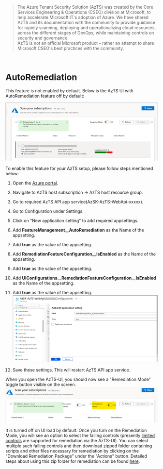 > The Azure Tenant Security Solution (AzTS) was created by the Core Services Engineering & Operations (CSEO) division at Microsoft, to help accelerate Microsoft IT's adoption of Azure. We have shared AzTS and its documentation with the community to provide guidance for rapidly scanning, deploying and operationalizing cloud resources, across the different stages of DevOps, while maintaining controls on security and governance.
<br>AzTS is not an official Microsoft product – rather an attempt to share Microsoft CSEO's best practices with the community.
<br>

# AutoRemediation
This feature is not enabled by default. Below is the AzTS UI with AutoRemediation feature off by default:

![UIWithAutoRediationDisabled](../Images/04_DefaultUIWithAutoRemediationDisabled.png)

To enable this feature for your AzTS setup, please follow steps mentioned below:

1. Open the [Azure portal](https://portal.azure.com/).
2. Navigate to AzTS host subscription -> AzTS host resource group.
3. Go to required AzTS API app service(AzSK-AzTS-WebApi-xxxxx).
4. Go to Configuration under Settings.
5. Click on "New application setting" to add required appsettings.
6. Add **FeatureManagement__AutoRemediation** as the Name of the appsetting.
7. Add **true** as the value of the appsetting.
8. Add **RemediationFeatureConfiguration__IsEnabled** as the Name of the appsetting.
9. Add **true** as the value of the appsetting.
10. Add **UIConfigurations__RemediationFeatureConfiguration__IsEnabled** as the Name of the appsetting.
11. Add **true** as the value of the appsetting.
![AddConfig](../Images/04_AddCofigForAutoRemediation.png)

12. Save these settings. This will restart AzTS API app service. 

When you open the AzTS-UI, you should now see a "Remediation Mode" toggle button visible on the screen.
![RemdiationMode](../Images/04_Autoremdiation_RemediationMode.png)

It is turned off on UI load by default. Once you turn on the Remediation Mode, you will see an option to select the failing controls (presently [limited controls](../Scripts/RemediationScripts/ControlsEligibleForRemediationThroughUI.md) are supported for remediation via the AzTS-UI).
You can select multiple such failing controls and then download zipped folder containing scripts and other files necessary for remediation by clicking on the "Download Remediation Package" under the "Actions" button. Detailed steps about using this zip folder for remediation can be found [here](../Scripts/RemediationScripts/Instructions.pdf).

